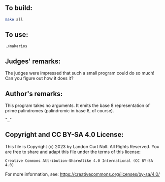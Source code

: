 ## To build:

```sh
make all
```


## To use:

```sh
./makarios
```


## Judges' remarks:

The judges were impressed that such a small program could do so much!
Can you figure out how it does it?


## Author's remarks:

This program takes no arguments. It emits the base 8 representation
of prime palindromes (palindromic in base 8, of course).

```
^_^
```


## Copyright and CC BY-SA 4.0 License:

This file is Copyright (c) 2023 by Landon Curt Noll.  All Rights Reserved.
You are free to share and adapt this file under the terms of this license:

    Creative Commons Attribution-ShareAlike 4.0 International (CC BY-SA 4.0)

For more information, see: https://creativecommons.org/licenses/by-sa/4.0/
